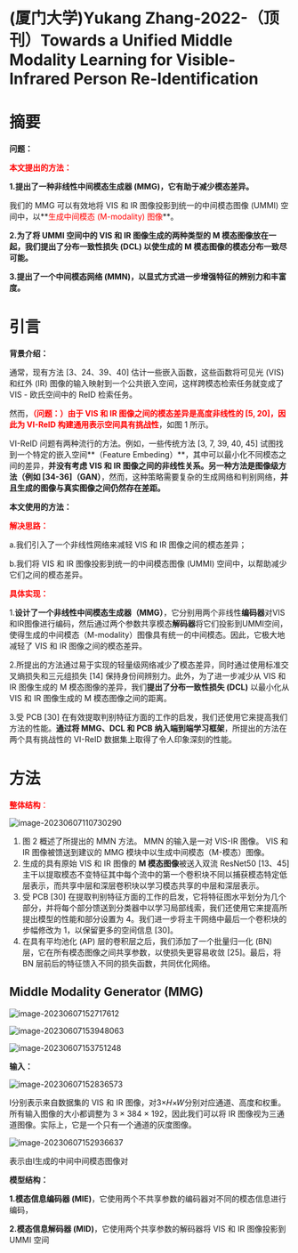 # (厦门大学)Yukang Zhang-2022-（顶刊）Towards a Unified Middle Modality Learning for Visible-Infrared Person Re-Identification

# 摘要

**问题：**



**<font color='red'>本文提出的方法：</font>**

**1.提出了一种非线性中间模态生成器 (MMG)，它有助于减少模态差异。**

我们的 MMG 可以有效地将 VIS 和 IR 图像投影到统一的中间模态图像 (UMMI) 空间中，以**<font color='red'>生成中间模态 (M-modality) 图像</font>**。



**2.为了将 UMMI 空间中的 VIS 和 IR 图像生成的两种类型的 M 模态图像放在一起，我们提出了分布一致性损失 (DCL) 以使生成的 M 模态图像的模态分布一致尽可能。**



**3.提出了一个中间模态网络 (MMN)，以显式方式进一步增强特征的辨别力和丰富度。**



# 引言

**背景介绍：**

通常，现有方法 [3、24、39、40] 估计一些嵌入函数，这些函数将可见光 (VIS) 和红外 (IR) 图像的输入映射到一个公共嵌入空间，这样跨模态检索任务就变成了 VIS - 欧氏空间中的 ReID 检索任务。

然而，**<font color='red'>（问题：）由于 VIS 和 IR 图像之间的模态差异是高度非线性的 [5, 20]，因此为 VI-ReID 构建通用表示空间具有挑战性</font>**，如图 1 所示。



VI-ReID 问题有两种流行的方法。例如，一些传统方法 [3, 7, 39, 40, 45] 试图找到一个特定的嵌入空间**（Feature Embeding）**，其中可以最小化不同模态之间的差异，**并没有考虑 VIS 和 IR 图像之间的非线性关系。**另一种方法是图像级方法（例如 [34-36]**（GAN）**，然而，这种策略需要复杂的生成网络和判别网络，**并且生成的图像与真实图像之间仍然存在差距。**





**本文使用的方法：**

**<font color='red'>解决思路：</font>**

a.我们引入了一个非线性网络来减轻 VIS 和 IR 图像之间的模态差异；

b.我们将 VIS 和 IR 图像投影到统一的中间模态图像 (UMMI) 空间中，以帮助减少它们之间的模态差异。



**<font color='red'>具体实现：</font>**

1.**设计了一个非线性中间模态生成器（MMG）**，它分别用两个非线性**编码器**对VIS和IR图像进行编码，然后通过两个参数共享模态**解码器**将它们投影到UMMI空间，使得生成的中间模态（M-modality）图像具有统一的中间模态。因此，它极大地减轻了 VIS 和 IR 图像之间的模态差异。



2.所提出的方法通过易于实现的轻量级网络减少了模态差异，同时通过使用标准交叉熵损失和三元组损失 [14] 保持身份间辨别力。此外，为了进一步减少从 VIS 和 IR 图像生成的 M 模态图像的差异，我们**提出了分布一致性损失 (DCL)** 以最小化从 VIS 和 IR 图像生成的 M 模态图像之间的距离。



3.受 PCB [30] 在有效提取判别特征方面的工作的启发，我们还使用它来提高我们方法的性能。**通过将 MMG、DCL 和 PCB 纳入端到端学习框架**，所提出的方法在两个具有挑战性的 VI-ReID 数据集上取得了令人印象深刻的性能。



# 方法

<font color='red'>**整体结构**：</font>

![image-20230607110730290](C:\Users\admin\AppData\Roaming\Typora\typora-user-images\image-20230607110730290.png)



1. 图 2 概述了所提出的 MMN 方法。 MMN 的输入是一对 VIS-IR 图像。 VIS 和 IR 图像被馈送到建议的 MMG 模块中以生成中间模态（M-模态）图像。
2. 生成的具有原始 VIS 和 IR 图像的 **M 模态图像**被送入双流 ResNet50 [13、45] 主干以提取模态不变特征其中每个流中的第一个卷积块不同以捕获模态特定低层表示，而共享中层和深层卷积块以学习模态共享的中层和深层表示。
3. 受 PCB [30] 在提取判别特征方面的工作的启发，它将特征图水平划分为几个部分，并将每个部分馈送到分类器中以学习局部线索，我们还使用它来提高所提出模型的性能和部分设置为 4。我们进一步将主干网络中最后一个卷积块的步幅修改为 1，以保留更多的空间信息 [30]。
4. 在具有平均池化 (AP) 层的卷积层之后，我们添加了一个批量归一化 (BN) 层，它在所有模态图像之间共享参数，以使损失更容易收敛 [25]。最后，将 BN 层前后的特征馈入不同的损失函数，共同优化网络。



## Middle Modality Generator (MMG)

![image-20230607152717612](C:\Users\admin\AppData\Roaming\Typora\typora-user-images\image-20230607152717612.png)

![image-20230607153948063](C:\Users\admin\AppData\Roaming\Typora\typora-user-images\image-20230607153948063.png)

![image-20230607153751248](C:\Users\admin\AppData\Roaming\Typora\typora-user-images\image-20230607153751248.png)

**输入：**

![image-20230607152836573](C:\Users\admin\AppData\Roaming\Typora\typora-user-images\image-20230607152836573.png)

I分别表示来自数据集的 VIS 和 IR 图像，对3×𝐻×𝑊分别对应通道、高度和权重。所有输入图像的大小都调整为 3 × 384 × 192，因此我们可以将 IR 图像视为三通道图像。实际上，它是一个只有一个通道的灰度图像。

![image-20230607152936637](C:\Users\admin\AppData\Roaming\Typora\typora-user-images\image-20230607152936637.png)

表示由I生成的中间中间模态图像对

**模型结构：**

**1.模态信息编码器 (MIE)**，它使用两个不共享参数的编码器对不同的模态信息进行编码，

**2.模态信息解码器 (MID)**，它使用两个共享参数的解码器将 VIS 和 IR 图像投影到 UMMI 空间



